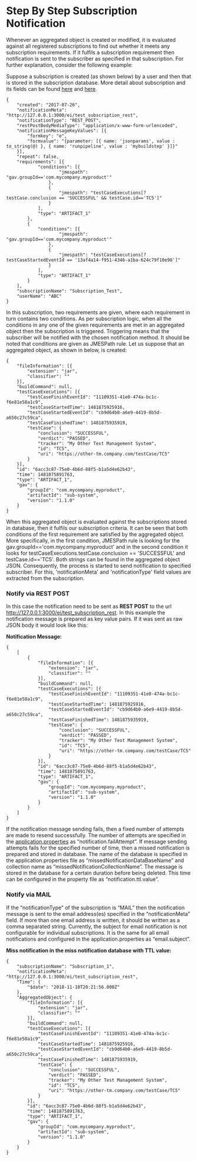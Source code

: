 # Step By Step Subscription Notification

Whenever an aggregated object is created or modified, it is evaluated against
all registered subscriptions to find out whether it meets any subscription
requirements. If it fulfils a subscription requirement then notification is
sent to the subscriber as specified in that subscription. For further explanation,
consider the following example:

Suppose a subscription is created (as shown below) by a user and then that is
stored in the subscription database. More detail about subscription and its fields can be found [here](https://github.com/eiffel-community/eiffel-intelligence/blob/master/wiki/markdown/subscription-API.md)
and [here](https://github.com/eiffel-community/eiffel-intelligence-frontend/blob/master/wiki/markdown/Add-Subscription.md).

    {
        "created": "2017-07-26",
        "notificationMeta": "http://127.0.0.1:3000/ei/test_subscription_rest",
        "notificationType": "REST_POST",
        "restPostBodyMediaType": "application/x-www-form-urlencoded",
        "notificationMessageKeyValues": [{
            "formkey": "e",
            "formvalue": "{parameter: [{ name: 'jsonparams', value : to_string(@) }, { name: 'runpipeline', value : 'mybuildstep' }]}"
        }],
        "repeat": false,
        "requirements": [{
                "conditions": [{
                        "jmespath": "gav.groupId=='com.mycompany.myproduct'"
                    },
                    {
                        "jmespath": "testCaseExecutions[?testCase.conclusion == 'SUCCESSFUL' && testCase.id=='TC5']"
                    }
                ],
                "type": "ARTIFACT_1"
            },
            {
                "conditions": [{
                        "jmespath": "gav.groupId=='com.mycompany.myproduct'"
                    },
                    {
                        "jmespath": "testCaseExecutions[?testCaseStartedEventId == '13af4a14-f951-4346-a1ba-624c79f10e98']"
                    }
                ],
                "type": "ARTIFACT_1"
            }
        ],
        "subscriptionName": "Subscription_Test",
        "userName": "ABC"
    }


In this subscription, two requirements are given, where each requirement in turn
contains two conditions. As per subscription logic, when all the conditions in
any one of the given requirements are met in an aggregated object then the
subscription is triggered. Triggering means that the subscriber will be notified
with the chosen notification method. It should be noted that conditions are given
as JMESPath rule. Let us suppose that an aggregated object, as shown in below,
is created:

    {
        "fileInformation": [{
            "extension": "jar",
            "classifier": ""
        }],
        "buildCommand": null,
        "testCaseExecutions": [{
            "testCaseFinishEventId": "11109351-41e0-474a-bc1c-f6e81e58a1c9",
            "testCaseStartedTime": 1481875925916,
            "testCaseStartedEventId": "cb9d64b0-a6e9-4419-8b5d-a650c27c59ca",
            "testCaseFinishedTime": 1481875935919,
            "testCase": {
                "conclusion": "SUCCESSFUL",
                "verdict": "PASSED",
                "tracker": "My Other Test Management System",
                "id": "TC5",
                "uri": "https://other-tm.company.com/testCase/TC5"
            }
        }],
        "id": "6acc3c87-75e0-4b6d-88f5-b1a5d4e62b43",
        "time": 1481875891763,
        "type": "ARTIFACT_1",
        "gav": {
            "groupId": "com.mycompany.myproduct",
            "artifactId": "sub-system",
            "version": "1.1.0"
        }
    }


When this aggregated object is evaluated against the subscriptions stored in
database, then it fulfils our subscription criteria. It can be seen that both
conditions of the first requirement are satisfied by the aggregated object.
More specifically, in the first condition, JMESPath rule is looking for the
gav.groupId=='com.mycompany.myproduct' and in the second condition it looks for
testCaseExecutions.testCase.conclusion == 'SUCCESSFUL' and testCase.id=='TC5'.
Both strings can be found in the aggregated object JSON. Consequently, the
process is started to send notification to specified subscriber. For this,
'notificationMeta' and 'notificationType' field values are extracted from the
subscription.

### Notify via REST POST ###
In this case the notification need to be sent as **REST POST** to
the url http://127.0.0.1:3000/ei/test_subscription_rest. In this example the
notification message is prepared as key value pairs. If it was sent as
raw JSON body it would look like this:

**Notification Message:**

    {
        [
            {
                "fileInformation": [{
                    "extension": "jar",
                    "classifier": ""
                }],
                "buildCommand": null,
                "testCaseExecutions": [{
                    "testCaseFinishEventId": "11109351-41e0-474a-bc1c-f6e81e58a1c9",
                    "testCaseStartedTime": 1481875925916,
                    "testCaseStartedEventId": "cb9d64b0-a6e9-4419-8b5d-a650c27c59ca",
                    "testCaseFinishedTime": 1481875935919,
                    "testCase": {
                        "conclusion": "SUCCESSFUL",
                        "verdict": "PASSED",
                        "tracker": "My Other Test Management System",
                        "id": "TC5",
                        "uri": "https://other-tm.company.com/testCase/TC5"
                    }
                }],
                "id": "6acc3c87-75e0-4b6d-88f5-b1a5d4e62b43",
                "time": 1481875891763,
                "type": "ARTIFACT_1",
                "gav": {
                    "groupId": "com.mycompany.myproduct",
                    "artifactId": "sub-system",
                    "version": "1.1.0"
                }
            }
        ]
    }

If the notification message sending fails, then a fixed number of attempts are
made to resend successfully. The number of attempts are specified in the
[application.properties](https://github.com/eiffel-community/eiffel-intelligence/blob/master/src/main/resources/application.properties)
as “notification.failAttempt”. If message sending attempts fails for the
specified number of time, then a missed notification is prepared and stored
in database. The name of the database is specified in the application.properties
file as “missedNotificationDataBaseName” and collection name as
“missedNotificationCollectionName”. The message is stored in the database
for a certain duration before being deleted. This time can be configured in the
property file as “notification.ttl.value”.

### Notify via MAIL ###
If the “notificationType” of the subscription is “MAIL” then the notification
message is sent to the email address(es) specified in the “notificationMeta”
field. If more than one email address is written, it should be written as a
comma separated string. Currently, the subject for email notification is not
configurable for individual subscriptions. It is the same for all email
notifications and configured in the application.properties as “email.subject”.

**Miss notification in the miss notification database with TTL value:**

    {
        "subscriptionName": "Subscription_1",
        "notificationMeta": "http://127.0.0.1:3000/ei/test_subscription_rest",
        "Time": {
            "$date": "2018-11-10T20:21:56.000Z"
        },
        "AggregatedObject": {
            "fileInformation": [{
                "extension": "jar",
                "classifier": ""
            }],
            "buildCommand": null,
            "testCaseExecutions": [{
                "testCaseFinishEventId": "11109351-41e0-474a-bc1c-f6e81e58a1c9",
                "testCaseStartedTime": 1481875925916,
                "testCaseStartedEventId": "cb9d64b0-a6e9-4419-8b5d-a650c27c59ca",
                "testCaseFinishedTime": 1481875935919,
                "testCase": {
                    "conclusion": "SUCCESSFUL",
                    "verdict": "PASSED",
                    "tracker": "My Other Test Management System",
                    "id": "TC5",
                    "uri": "https://other-tm.company.com/testCase/TC5"
                }
            }],
            "id": "6acc3c87-75e0-4b6d-88f5-b1a5d4e62b43",
            "time": 1481875891763,
            "type": "ARTIFACT_1",
            "gav": {
                "groupId": "com.mycompany.myproduct",
                "artifactId": "sub-system",
                "version": "1.1.0"
            }
        }
    }
